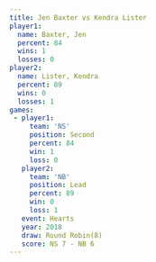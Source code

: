 ```yaml
---
title: Jen Baxter vs Kendra Lister
player1:              
  name: Baxter, Jen   
  percent: 84         
  wins: 1             
  losses: 0           
player2:              
  name: Lister, Kendra
  percent: 89         
  wins: 0             
  losses: 1           
games:
 - player1:          
     team: 'NS'      
     position: Second
     percent: 84     
     win: 1          
     loss: 0         
   player2:        
     team: 'NB'    
     position: Lead
     percent: 89   
     win: 0        
     loss: 1       
   event: Hearts       
   year: 2018          
   draw: Round Robin(8)
   score: NS 7 - NB 6  
---
```

